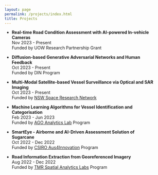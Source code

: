 ```yaml
---
layout: page
permalink: /projects/index.html
title: Projects
---
```





- **Real-time Road Condition Assessment with AI-powered In-vehicle Cameras** <br>
  Nov 2023 - Present <br>
  Funded by UOW Research Partnership Grant <br>

- **Diffusion-based Generative Adversarial Networks and Human Feedback** <br>
  Oct 2023 - Present <br>
  Funded by DIN Program <br>

- **Multi-Modal Satellite-based Vessel Surveillance via Optical and SAR Imaging** <br>
  Oct 2023 - Present <br>
  Funded by [NSW Space Research Network](https://www.spaceresearchnetwork.org.au/) <br>

- **Machine Learning Algorithms for Vessel Identification and Categorisation** <br>
  Feb 2023 - Jun 2023 <br>
  Funded by [AGO Analytics Lab](https://frontiersi.com.au/analytics-lab-program/) Program <br>
  
- **SmartEye - Airborne and AI-Driven Assessment Solution of Sugarcane** <br>
  Oct 2022 - Dec 2022 <br>
  Funded by [CSIRO Aus4Innovation](https://research.csiro.au/aus4innovation/) Program <br>

- **Road Information Extraction from Georeferenced Imagery** <br>
  Aug 2022 - Dec 2022 <br>
  Funded by [TMR Spatial Analytics Labs](https://frontiersi.com.au/tmrlabs/) Program <br>
